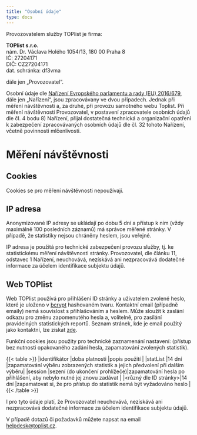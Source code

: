 ```yaml
---
title: "Osobní údaje"
type: docs
---
```

Provozovatelem služby TOPlist je firma:

**TOPlist s.r.o.**<br>
nám. Dr. Václava Holého 1054/13, 180 00 Praha 8<br>
IČ: 27204171<br>
DIČ: CZ27204171<br>
dat. schránka: df3vma<br>

dále jen „Provozovatel“.

Osobní údaje dle [Nařízení Evropského parlamentu a rady (EU) 2016/679](https://eur-lex.europa.eu/legal-content/CS/TXT/PDF/?uri=CELEX:32016R0679&from=EN), dále jen „Nařízení“, jsou zpracovávany ve dvou případech. Jednak při měření návštěvnosti a, za druhé, při provozu samotného webu Toplist. Při měření návštěvnosti Provozovatel, v postavení zpracovatele osobních údajů dle čl. 4 bodu 8) Nařízení, přijal dostatečná technická a organizační opatření k zabezpečení zpracovávaných osobních údajů dle čl. 32 tohoto Nařízení, včetně povinnosti mlčenlivosti.

# Měření návštěvnosti
## Cookies

Cookies se pro měření návštěvnosti nepoužívají.
## IP adresa

Anonymizované IP adresy se ukládají po dobu 5 dní a přístup k nim (vždy maximálně 100 posledních záznamů) má správce měřené stránky. V případě, že statistiky nejsou chráněny heslem, jsou veřejné.

IP adresa je použitá pro technické zabezpečení provozu služby, tj. ke statistickému měření návštěvnosti stránky. Provozovatel, dle článku 11, odstavec 1 Nařízení, neuchovává, nezískává ani nezpracovává dodatečné informace za účelem identifikace subjektu údajů.
## Web TOPlist

Web TOPlist používá pro přihlášení ID stránky a uživatelem zvolené heslo, které je uloženo v [bcrypt](https://cs.wikipedia.org/wiki/Bcrypt) hashovaném tvaru. Kontaktní email (případně emaily) nemá souvislost s přihlašováním a heslem. Může sloužit k zaslání odkazu pro změnu zapomenutého hesla a, volitelně, pro zasílání pravidelných statistických reportů. Seznam stránek, kde je email použitý jako kontaktní, lze získat [zde](https://www.toplist.cz/edit/email/).

Funkční cookies jsou použity pro technické zaznamenání nastavení: (přístup bez nutnosti opakovaného zadání hesla, zapamatování zvolených statistik).

{{< table >}}
|identifikátor         |doba platnosti                 |popis použití                                                                  |
|statList              |14 dní                         |zapamatování výběru zobrazených statistik a jejich předvolení při dalším výběru|
|session               |sezení (do ukončení prohlížeče)|zapamatování hesla po přihlášení, aby nebylo nutné jej znovu zadávat           |
|<různý dle ID stránky>|14 dní                         |zapamatovat si, že pro přístup do statistik nemá být vyžadováno heslo          |
{{< /table >}}

I pro tyto údaje platí, že Provozovatel neuchovává, nezískává ani nezpracovává dodatečné informace za účelem identifikace subjektu údajů.

V případě dotazů či požadavků můžete napsat na email helpdesk@toplist.cz.
